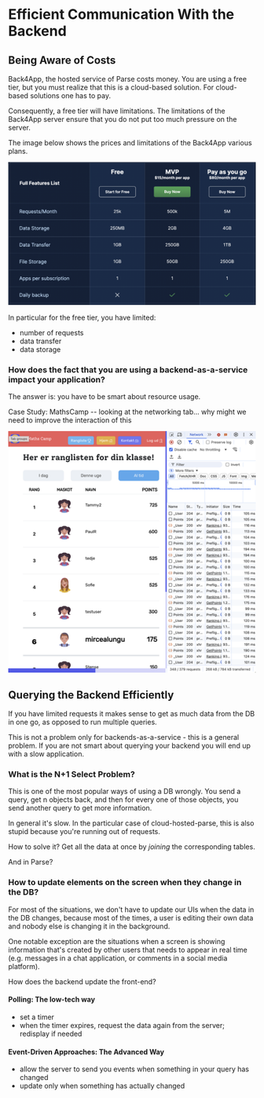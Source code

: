 
# Efficient Communication With the Backend

## Being Aware of Costs

Back4App, the hosted service of Parse costs money. You are using a free tier, but you must realize that this is a cloud-based solution. For cloud-based solutions one has to pay. 

Consequently, a free tier will have limitations. The limitations of the Back4App server ensure that you do not put too much pressure on the server. 

The image below shows the prices and limitations of the Back4App various plans. 

![](images/parse-server-plans.png)

In particular for the free tier, you have limited:
- number of requests
- data transfer
- data storage

### How does the fact that you are using a backend-as-a-service impact your application? 

The answer is: you have to be smart about resource usage. 

Case Study: MathsCamp -- looking at the networking tab... why might we need to improve the interaction of this 

![](images/maths-camp-lots-of-requests.png)

## Querying the Backend Efficiently

If you have limited requests it makes sense to get as much data from the DB in one go, as opposed to run multiple queries. 

This is not a problem only for backends-as-a-service - this is a general problem. If you are not smart about querying your backend you will end up with a slow application. 

### What is the N+1 Select Problem? 

This is one of the most popular ways of using a DB wrongly. 
You send a query, get n objects back, and then for every one of those objects, you send another query to get more information. 

In general it's slow.
In the particular case of cloud-hosted-parse, this is also stupid because you're running out of requests. 

How to solve it? Get all the data at once by *joining* the corresponding tables. 

And in Parse?

### How to update elements on the screen when they change in the DB? 

For most of the situations, we don't have to update our UIs when the data in the DB changes, because most of the times, a user is editing their own data and nobody else is changing it in the background. 

One notable exception are the situations when a screen is showing information that's created by other users that needs to appear in real time (e.g. messages in a chat application, or comments in a social media platform). 

How does the backend update the front-end? 
#### Polling: The low-tech way
- set a timer
- when the timer expires, request the data again from the server; redisplay if needed

#### Event-Driven Approaches: The Advanced Way
- allow the server to send you events when something in your query has changed
- update only when something has actually changed



